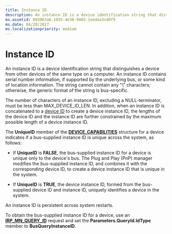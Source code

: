 ```yaml
---
title: Instance ID
description: An instance ID is a device identification string that distinguishes a device from other devices of the same type on a computer.
ms.assetid: 093063a6-1855-4e36-9465-1eedaa3cd0f9
ms.date: 04/20/2017
ms.localizationpriority: medium
---
```


# Instance ID


An instance ID is a device identification string that distinguishes a device from other devices of the same type on a computer. An instance ID contains serial number information, if supported by the underlying bus, or some kind of location information. The string cannot contain any "\\" characters; otherwise, the generic format of the string is bus-specific.




The number of characters of an instance ID, excluding a NULL-terminator, must be less than MAX_DEVICE_ID_LEN. In addition, when an instance ID is concatenated to a [device ID](device-ids.md) to create a device instance ID, the lengths of the device ID and the instance ID are further constrained by the maximum possible length of a device instance ID.

The **UniqueID** member of the [**DEVICE_CAPABILITIES**](https://docs.microsoft.com/windows-hardware/drivers/ddi/wdm/ns-wdm-_device_capabilities) structure for a device indicates if a bus-supplied instance ID is unique across the system, as follows:

-   If **UniqueID** is **FALSE**, the bus-supplied instance ID for a device is unique only to the device's bus. The Plug and Play (PnP) manager modifies the bus-supplied instance ID, and combines it with the corresponding device ID, to create a device instance ID that is unique in the system.

-   If **UniqueID** is **TRUE**, the device instance ID, formed from the bus-supplied device ID and instance ID, uniquely identifies a device in the system.

An instance ID is persistent across system restarts.

To obtain the bus-supplied instance ID for a device, use an [**IRP_MN_QUERY_ID**](https://docs.microsoft.com/windows-hardware/drivers/kernel/irp-mn-query-id) request and set the **Parameters.QueryId.IdType** member to **BusQueryInstanceID**.

 

 





